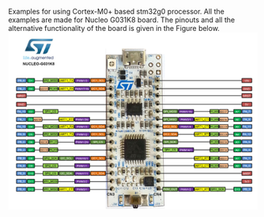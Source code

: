 Examples for using Cortex-M0+ based stm32g0 processor. All the examples are made for Nucleo G031K8 board. The pinouts and all the alternative functionality of the board is given in the Figure below.
![](images/board.jpg)


